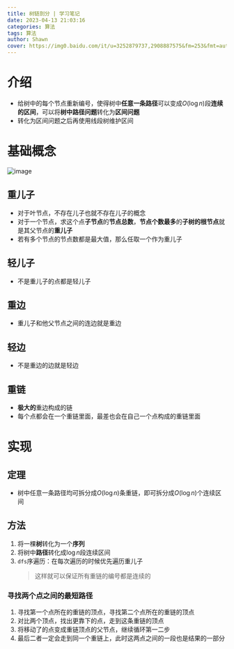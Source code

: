 ```yaml
---
title: 树链剖分 | 学习笔记
date: 2023-04-13 21:03:16
categories: 算法
tags: 算法
author: Shawn
cover: https://img0.baidu.com/it/u=3252879737,2908887575&fm=253&fmt=auto&app=120&f=JPEG?w=1280&h=800
---
```

# 介绍
+ 给树中的每个节点重新编号，使得树中**任意一条路径**可以变成$O(\log n)$段**连续的区间**，可以将**树中路径问题**转化为**区间问题**
+ 转化为区间问题之后再使用线段树维护区间
# 基础概念
![image](https://oiwiki.com/graph/images/hld.png)
## 重儿子
+ 对于叶节点，不存在儿子也就不存在儿子的概念
+ 对于一个节点，求这个点**子节点**的**节点总数**，**节点个数最多**的**子树的根节点**就是其父节点的**重儿子**
+ 若有多个节点的节点数都是最大值，那么任取一个作为重儿子
  
## 轻儿子
+ 不是重儿子的点都是轻儿子

## 重边
+ 重儿子和他父节点之间的连边就是重边

## 轻边
+ 不是重边的边就是轻边

## 重链
+ **极大的**重边构成的链
+ 每个点都会在一个重链里面，最差也会在自己一个点构成的重链里面
# 实现
## 定理
+ 树中任意一条路径均可拆分成$O(\log n)$条重链，即可拆分成$O(\log n)$个连续区间
## 方法
1. 将一棵**树**转化为一个**序列**
2. 将树中**路径**转化成$\log n$段连续区间
3. `dfs`序遍历：在每次遍历的时候优先遍历重儿子
    >这样就可以保证所有重链的编号都是连续的

### 寻找两个点之间的最短路径
1. 寻找第一个点所在的重链的顶点，寻找第二个点所在的重链的顶点
2. 对比两个顶点，找出更靠下的点，走到这条重链的顶点
3. 将移动了的点变成重链顶点的父节点，继续循环第一二步
4. 最后二者一定会走到同一个重链上，此时这两点之间的一段也是结果的一部分